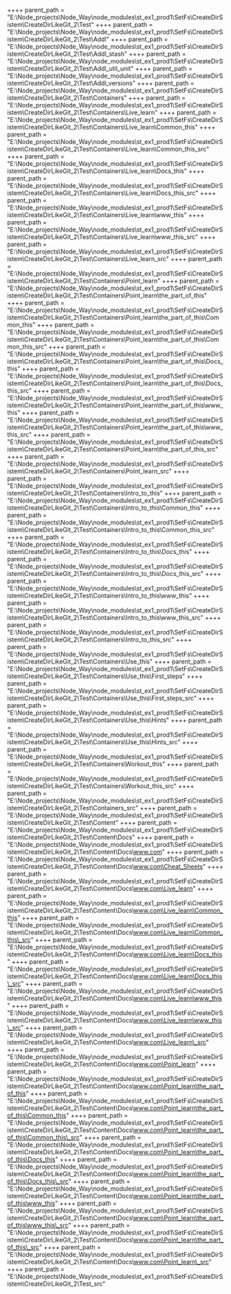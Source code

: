    ++++
        parent_path = 
        "E:\Node_projects\Node_Way\node_modules\st_ex1_prod1\SetFs\CreateDirSistem\CreateDirLikeGit_2\Test"   ++++
        parent_path = 
        "E:\Node_projects\Node_Way\node_modules\st_ex1_prod1\SetFs\CreateDirSistem\CreateDirLikeGit_2\Test\Addl"   ++++
        parent_path = 
        "E:\Node_projects\Node_Way\node_modules\st_ex1_prod1\SetFs\CreateDirSistem\CreateDirLikeGit_2\Test\Addl\_stash"   ++++
        parent_path = 
        "E:\Node_projects\Node_Way\node_modules\st_ex1_prod1\SetFs\CreateDirSistem\CreateDirLikeGit_2\Test\Addl\_util_unit"   ++++
        parent_path = 
        "E:\Node_projects\Node_Way\node_modules\st_ex1_prod1\SetFs\CreateDirSistem\CreateDirLikeGit_2\Test\Addl\_versions"   ++++
        parent_path = 
        "E:\Node_projects\Node_Way\node_modules\st_ex1_prod1\SetFs\CreateDirSistem\CreateDirLikeGit_2\Test\Containers"   ++++
        parent_path = 
        "E:\Node_projects\Node_Way\node_modules\st_ex1_prod1\SetFs\CreateDirSistem\CreateDirLikeGit_2\Test\Containers\Live_learn"   ++++
        parent_path = 
        "E:\Node_projects\Node_Way\node_modules\st_ex1_prod1\SetFs\CreateDirSistem\CreateDirLikeGit_2\Test\Containers\Live_learn\Common_this"   ++++
        parent_path = 
        "E:\Node_projects\Node_Way\node_modules\st_ex1_prod1\SetFs\CreateDirSistem\CreateDirLikeGit_2\Test\Containers\Live_learn\Common_this\_src"   ++++
        parent_path = 
        "E:\Node_projects\Node_Way\node_modules\st_ex1_prod1\SetFs\CreateDirSistem\CreateDirLikeGit_2\Test\Containers\Live_learn\Docs_this"   ++++
        parent_path = 
        "E:\Node_projects\Node_Way\node_modules\st_ex1_prod1\SetFs\CreateDirSistem\CreateDirLikeGit_2\Test\Containers\Live_learn\Docs_this\_src"   ++++
        parent_path = 
        "E:\Node_projects\Node_Way\node_modules\st_ex1_prod1\SetFs\CreateDirSistem\CreateDirLikeGit_2\Test\Containers\Live_learn\www_this"   ++++
        parent_path = 
        "E:\Node_projects\Node_Way\node_modules\st_ex1_prod1\SetFs\CreateDirSistem\CreateDirLikeGit_2\Test\Containers\Live_learn\www_this\_src"   ++++
        parent_path = 
        "E:\Node_projects\Node_Way\node_modules\st_ex1_prod1\SetFs\CreateDirSistem\CreateDirLikeGit_2\Test\Containers\Live_learn\_src"   ++++
        parent_path = 
        "E:\Node_projects\Node_Way\node_modules\st_ex1_prod1\SetFs\CreateDirSistem\CreateDirLikeGit_2\Test\Containers\Point_learn"   ++++
        parent_path = 
        "E:\Node_projects\Node_Way\node_modules\st_ex1_prod1\SetFs\CreateDirSistem\CreateDirLikeGit_2\Test\Containers\Point_learn\the_part_of_this"   ++++
        parent_path = 
        "E:\Node_projects\Node_Way\node_modules\st_ex1_prod1\SetFs\CreateDirSistem\CreateDirLikeGit_2\Test\Containers\Point_learn\the_part_of_this\Common_this"   ++++
        parent_path = 
        "E:\Node_projects\Node_Way\node_modules\st_ex1_prod1\SetFs\CreateDirSistem\CreateDirLikeGit_2\Test\Containers\Point_learn\the_part_of_this\Common_this\_src"   ++++
        parent_path = 
        "E:\Node_projects\Node_Way\node_modules\st_ex1_prod1\SetFs\CreateDirSistem\CreateDirLikeGit_2\Test\Containers\Point_learn\the_part_of_this\Docs_this"   ++++
        parent_path = 
        "E:\Node_projects\Node_Way\node_modules\st_ex1_prod1\SetFs\CreateDirSistem\CreateDirLikeGit_2\Test\Containers\Point_learn\the_part_of_this\Docs_this\_src"   ++++
        parent_path = 
        "E:\Node_projects\Node_Way\node_modules\st_ex1_prod1\SetFs\CreateDirSistem\CreateDirLikeGit_2\Test\Containers\Point_learn\the_part_of_this\www_this"   ++++
        parent_path = 
        "E:\Node_projects\Node_Way\node_modules\st_ex1_prod1\SetFs\CreateDirSistem\CreateDirLikeGit_2\Test\Containers\Point_learn\the_part_of_this\www_this\_src"   ++++
        parent_path = 
        "E:\Node_projects\Node_Way\node_modules\st_ex1_prod1\SetFs\CreateDirSistem\CreateDirLikeGit_2\Test\Containers\Point_learn\the_part_of_this\_src"   ++++
        parent_path = 
        "E:\Node_projects\Node_Way\node_modules\st_ex1_prod1\SetFs\CreateDirSistem\CreateDirLikeGit_2\Test\Containers\Point_learn\_src"   ++++
        parent_path = 
        "E:\Node_projects\Node_Way\node_modules\st_ex1_prod1\SetFs\CreateDirSistem\CreateDirLikeGit_2\Test\Containers\Intro_to_this"   ++++
        parent_path = 
        "E:\Node_projects\Node_Way\node_modules\st_ex1_prod1\SetFs\CreateDirSistem\CreateDirLikeGit_2\Test\Containers\Intro_to_this\Common_this"   ++++
        parent_path = 
        "E:\Node_projects\Node_Way\node_modules\st_ex1_prod1\SetFs\CreateDirSistem\CreateDirLikeGit_2\Test\Containers\Intro_to_this\Common_this\_src"   ++++
        parent_path = 
        "E:\Node_projects\Node_Way\node_modules\st_ex1_prod1\SetFs\CreateDirSistem\CreateDirLikeGit_2\Test\Containers\Intro_to_this\Docs_this"   ++++
        parent_path = 
        "E:\Node_projects\Node_Way\node_modules\st_ex1_prod1\SetFs\CreateDirSistem\CreateDirLikeGit_2\Test\Containers\Intro_to_this\Docs_this\_src"   ++++
        parent_path = 
        "E:\Node_projects\Node_Way\node_modules\st_ex1_prod1\SetFs\CreateDirSistem\CreateDirLikeGit_2\Test\Containers\Intro_to_this\www_this"   ++++
        parent_path = 
        "E:\Node_projects\Node_Way\node_modules\st_ex1_prod1\SetFs\CreateDirSistem\CreateDirLikeGit_2\Test\Containers\Intro_to_this\www_this\_src"   ++++
        parent_path = 
        "E:\Node_projects\Node_Way\node_modules\st_ex1_prod1\SetFs\CreateDirSistem\CreateDirLikeGit_2\Test\Containers\Intro_to_this\_src"   ++++
        parent_path = 
        "E:\Node_projects\Node_Way\node_modules\st_ex1_prod1\SetFs\CreateDirSistem\CreateDirLikeGit_2\Test\Containers\Use_this"   ++++
        parent_path = 
        "E:\Node_projects\Node_Way\node_modules\st_ex1_prod1\SetFs\CreateDirSistem\CreateDirLikeGit_2\Test\Containers\Use_this\First_steps"   ++++
        parent_path = 
        "E:\Node_projects\Node_Way\node_modules\st_ex1_prod1\SetFs\CreateDirSistem\CreateDirLikeGit_2\Test\Containers\Use_this\First_steps\_src"   ++++
        parent_path = 
        "E:\Node_projects\Node_Way\node_modules\st_ex1_prod1\SetFs\CreateDirSistem\CreateDirLikeGit_2\Test\Containers\Use_this\Hints"   ++++
        parent_path = 
        "E:\Node_projects\Node_Way\node_modules\st_ex1_prod1\SetFs\CreateDirSistem\CreateDirLikeGit_2\Test\Containers\Use_this\Hints\_src"   ++++
        parent_path = 
        "E:\Node_projects\Node_Way\node_modules\st_ex1_prod1\SetFs\CreateDirSistem\CreateDirLikeGit_2\Test\Containers\Workout_this"   ++++
        parent_path = 
        "E:\Node_projects\Node_Way\node_modules\st_ex1_prod1\SetFs\CreateDirSistem\CreateDirLikeGit_2\Test\Containers\Workout_this\_src"   ++++
        parent_path = 
        "E:\Node_projects\Node_Way\node_modules\st_ex1_prod1\SetFs\CreateDirSistem\CreateDirLikeGit_2\Test\Containers\_src"   ++++
        parent_path = 
        "E:\Node_projects\Node_Way\node_modules\st_ex1_prod1\SetFs\CreateDirSistem\CreateDirLikeGit_2\Test\Content"   ++++
        parent_path = 
        "E:\Node_projects\Node_Way\node_modules\st_ex1_prod1\SetFs\CreateDirSistem\CreateDirLikeGit_2\Test\Content\Docs"   ++++
        parent_path = 
        "E:\Node_projects\Node_Way\node_modules\st_ex1_prod1\SetFs\CreateDirSistem\CreateDirLikeGit_2\Test\Content\Docs\www.com"   ++++
        parent_path = 
        "E:\Node_projects\Node_Way\node_modules\st_ex1_prod1\SetFs\CreateDirSistem\CreateDirLikeGit_2\Test\Content\Docs\www.com\Cheat_Sheets"   ++++
        parent_path = 
        "E:\Node_projects\Node_Way\node_modules\st_ex1_prod1\SetFs\CreateDirSistem\CreateDirLikeGit_2\Test\Content\Docs\www.com\Live_learn"   ++++
        parent_path = 
        "E:\Node_projects\Node_Way\node_modules\st_ex1_prod1\SetFs\CreateDirSistem\CreateDirLikeGit_2\Test\Content\Docs\www.com\Live_learn\Common_this"   ++++
        parent_path = 
        "E:\Node_projects\Node_Way\node_modules\st_ex1_prod1\SetFs\CreateDirSistem\CreateDirLikeGit_2\Test\Content\Docs\www.com\Live_learn\Common_this\_src"   ++++
        parent_path = 
        "E:\Node_projects\Node_Way\node_modules\st_ex1_prod1\SetFs\CreateDirSistem\CreateDirLikeGit_2\Test\Content\Docs\www.com\Live_learn\Docs_this"   ++++
        parent_path = 
        "E:\Node_projects\Node_Way\node_modules\st_ex1_prod1\SetFs\CreateDirSistem\CreateDirLikeGit_2\Test\Content\Docs\www.com\Live_learn\Docs_this\_src"   ++++
        parent_path = 
        "E:\Node_projects\Node_Way\node_modules\st_ex1_prod1\SetFs\CreateDirSistem\CreateDirLikeGit_2\Test\Content\Docs\www.com\Live_learn\www_this"   ++++
        parent_path = 
        "E:\Node_projects\Node_Way\node_modules\st_ex1_prod1\SetFs\CreateDirSistem\CreateDirLikeGit_2\Test\Content\Docs\www.com\Live_learn\www_this\_src"   ++++
        parent_path = 
        "E:\Node_projects\Node_Way\node_modules\st_ex1_prod1\SetFs\CreateDirSistem\CreateDirLikeGit_2\Test\Content\Docs\www.com\Live_learn\_src"   ++++
        parent_path = 
        "E:\Node_projects\Node_Way\node_modules\st_ex1_prod1\SetFs\CreateDirSistem\CreateDirLikeGit_2\Test\Content\Docs\www.com\Point_learn"   ++++
        parent_path = 
        "E:\Node_projects\Node_Way\node_modules\st_ex1_prod1\SetFs\CreateDirSistem\CreateDirLikeGit_2\Test\Content\Docs\www.com\Point_learn\the_part_of_this"   ++++
        parent_path = 
        "E:\Node_projects\Node_Way\node_modules\st_ex1_prod1\SetFs\CreateDirSistem\CreateDirLikeGit_2\Test\Content\Docs\www.com\Point_learn\the_part_of_this\Common_this"   ++++
        parent_path = 
        "E:\Node_projects\Node_Way\node_modules\st_ex1_prod1\SetFs\CreateDirSistem\CreateDirLikeGit_2\Test\Content\Docs\www.com\Point_learn\the_part_of_this\Common_this\_src"   ++++
        parent_path = 
        "E:\Node_projects\Node_Way\node_modules\st_ex1_prod1\SetFs\CreateDirSistem\CreateDirLikeGit_2\Test\Content\Docs\www.com\Point_learn\the_part_of_this\Docs_this"   ++++
        parent_path = 
        "E:\Node_projects\Node_Way\node_modules\st_ex1_prod1\SetFs\CreateDirSistem\CreateDirLikeGit_2\Test\Content\Docs\www.com\Point_learn\the_part_of_this\Docs_this\_src"   ++++
        parent_path = 
        "E:\Node_projects\Node_Way\node_modules\st_ex1_prod1\SetFs\CreateDirSistem\CreateDirLikeGit_2\Test\Content\Docs\www.com\Point_learn\the_part_of_this\www_this"   ++++
        parent_path = 
        "E:\Node_projects\Node_Way\node_modules\st_ex1_prod1\SetFs\CreateDirSistem\CreateDirLikeGit_2\Test\Content\Docs\www.com\Point_learn\the_part_of_this\www_this\_src"   ++++
        parent_path = 
        "E:\Node_projects\Node_Way\node_modules\st_ex1_prod1\SetFs\CreateDirSistem\CreateDirLikeGit_2\Test\Content\Docs\www.com\Point_learn\the_part_of_this\_src"   ++++
        parent_path = 
        "E:\Node_projects\Node_Way\node_modules\st_ex1_prod1\SetFs\CreateDirSistem\CreateDirLikeGit_2\Test\Content\Docs\www.com\Point_learn\_src"   ++++
        parent_path = 
        "E:\Node_projects\Node_Way\node_modules\st_ex1_prod1\SetFs\CreateDirSistem\CreateDirLikeGit_2\Test\_src"